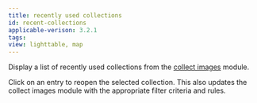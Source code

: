 ```yaml
---
title: recently used collections
id: recent-collections
applicable-verison: 3.2.1
tags: 
view: lighttable, map
---
```


Display a list of recently used collections from the [collect images](./collect-images.md) module.

Click on an entry to reopen the selected collection. This also updates the collect images module with the appropriate filter criteria and rules.
